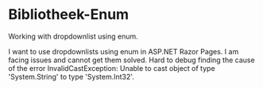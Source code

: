 # Bibliotheek-Enum
 Working with dropdownlist using enum. 
 
 I want to use dropdownlists using enum in ASP.NET Razor Pages. I am facing issues and cannot get them solved.
 Hard to debug finding the cause of the error InvalidCastException: Unable to cast object of type 'System.String' to type 'System.Int32'.
